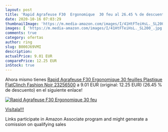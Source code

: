 ```yaml
---
layout: post
title: 'Rapid Agrafeuse F30  Ergonomique  30 feu al 26.45 % de descuento'
date: 2020-10-16 07:03:29
thumbnailImage: 'https://m.media-amazon.com/images/I/41HtFTeiHsL._SL200_.jpg'
images: [ 'https://m.media-amazon.com/images/I/41HtFTeiHsL._SL200_.jpg' ]
comments: true
category: ofertas
author: ring
slug: B000J69VMI
description:
actualPrice: 9.01 EUR
comparePrice: 12.25 EUR
inStock: true
---
```


Ahora mismo tienes [Rapid Agrafeuse F30  Ergonomique  30 feuilles  Plastique  FlatClinch  Fashion  Noir  23256500](https://www.amazon.fr/dp/B000J69VMI/?tag=tolees0d-21) a 9.01 EUR (original: 12.25 EUR) (26.45 %  de descuento) en el siguiente enlace!

[![Rapid Agrafeuse F30  Ergonomique  30 feu](https://m.media-amazon.com/images/I/41HtFTeiHsL._SL200_.jpg)](https://www.amazon.fr/dp/B000J69VMI/?tag=tolees0d-21)

[Visítala!!!](https://www.amazon.fr/dp/B000J69VMI/?tag=tolees0d-21)

Links participate in Amazon Associate program and might generate a comission on qualifying sales
